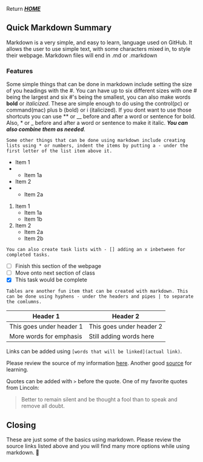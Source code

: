 Return [**_HOME_**](https://DustinHall.github.io/reading-notes)

## Quick Markdown Summary
Markdown is a very simple, and easy to learn, language used on GitHub. It allows the user to use simple text, with some characters mixed in, to style their webpage. Markdown files will end in .md or .markdown

### Features
Some simple things that can be done in markdown include setting the size of you headings with the #. You can have up to six different sizes with one # being the largest and six #'s being the smallest, you can also make words **bold** or _italicized_. These are simple enough to do using the control(pc) or command(mac) plus b (bold) or i (italicized). If you dont want to use those shortcuts you can use ** or __ before and after a word or sentence for bold. Also, * or _ before and after a word or sentence to make it italic. **_You can also combine them as needed_**. 

`Some other things that can be done using markdown include creating lists using * or numbers, indent the items by putting a - under the first letter of the list item above it.` 
* Item 1
* - Item 1a 
* Item 2
* - Item 2a 

1. Item 1
   - Item 1a
   - Item 1b
2. Item 2
   - Item 2a
   - Item 2b

`You can also create task lists with - [] adding an x inbetween for completed tasks.`

- [ ]  Finish this section of the webpage
- [ ]  Move onto next section of class
- [x]  This task would be complete 

`Tables are another fun item that can be created with markdown. This can be done using hyphens - under the headers and pipes | to separate the comlumns.`  

Header 1 | Header 2
-------- | --------
This goes under header 1 | This goes under header 2
More words for emphasis | Still adding words here

Links can be added using `[words that will be linked](actual link)`.

Please review the source of my information [here](https://guides.github.com/features/mastering-markdown/). Another good [source](https://docs.github.com/en/github/writing-on-github/getting-started-with-writing-and-formatting-on-github/basic-writing-and-formatting-syntax) for learning.

Quotes can be added with `>` before the quote. One of my favorite quotes from Lincoln:
> Better to remain silent and be thought a fool than to speak and remove all doubt.

## Closing

These are just some of the basics using markdown. Please review the source links listed above and you will find many more options while using markdown. 🙂
